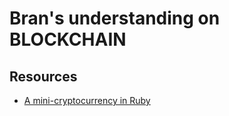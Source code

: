 # Bran's understanding on BLOCKCHAIN

## Resources
 - [A mini-cryptocurrency in Ruby](https://www.youtube.com/watch?v=3aJI1ABdjQk&feature=youtu.be)
